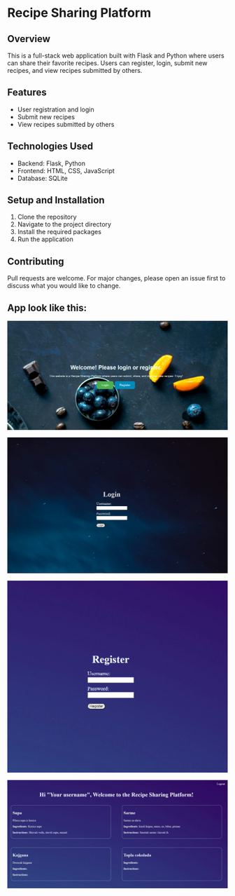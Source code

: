 # Recipe Sharing Platform

## Overview
This is a full-stack web application built with Flask and Python where users can share their favorite recipes. Users can register, login, submit new recipes, and view recipes submitted by others.

## Features
- User registration and login
- Submit new recipes
- View recipes submitted by others

## Technologies Used
- Backend: Flask, Python
- Frontend: HTML, CSS, JavaScript
- Database: SQLite

## Setup and Installation
1. Clone the repository
2. Navigate to the project directory
3. Install the required packages
4. Run the application

## Contributing
Pull requests are welcome. For major changes, please open an issue first to discuss what you would like to change.

## App look like this:
![](./website/static/img/welcome.PNG)

![](./website/static/img/login.PNG)

![](./website/static/img/register.PNG)

![](./website/static/img/app.PNG)
